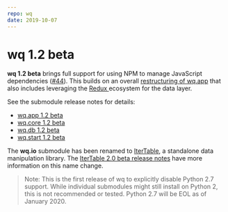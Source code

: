 ```yaml
---
repo: wq
date: 2019-10-07
---
```


# wq 1.2 beta

**wq 1.2 beta** brings full support for using NPM to manage JavaScript dependencies ([#44](https://github.com/wq/wq/issues/44)).  This builds on an overall [restructuring of wq.app](./wq.app-1.2.0a1.md) that also includes leveraging the [Redux ](https://redux.js.org/) ecosystem for the data layer.

See the submodule release notes for details:
- [wq.app 1.2 beta](./wq.app-1.2.0b1.md)
- [wq.core 1.2 beta](./wq.build-1.2.0b1.md)
- [wq.db 1.2 beta](./wq.db-1.2.0b1.md)
- [wq.start 1.2 beta](./wq.create-1.2.0b1.md)

The **wq.io** submodule has been renamed to [IterTable](https://django-data-wizard.wq.io/itertable/), a standalone data manipulation library.  The [IterTable 2.0 beta release notes](https://django-data-wizard.wq.io/releases/itertable-2.0.0b1) have more information on this name change.

> Note: This is the first release of wq to explicitly disable Python 2.7 support.  While individual submodules might still install on Python 2, this is not recommended or tested.  Python 2.7 will be EOL as of January 2020.
